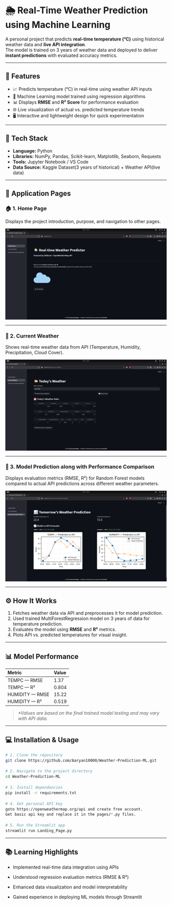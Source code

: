 # 🌦️ Real-Time Weather Prediction using Machine Learning

A personal project that predicts **real-time temperature (°C)** using historical weather data and **live API integration**.  
The model is trained on 3 years of weather data and deployed to deliver **instant predictions** with evaluated accuracy metrics.

---

## 🚀 Features

- 📈 Predicts temperature (°C) in real-time using weather API inputs
- 🧠 Machine Learning model trained using regression algorithms
- 📊 Displays **RMSE** and **R² Score** for performance evaluation
- 🌐 Live visualization of actual vs. predicted temperature trends
- 🖥️ Interactive and lightweight design for quick experimentation

---

## 🧰 Tech Stack

- **Language:** Python
- **Libraries:** NumPy, Pandas, Scikit-learn, Matplotlib, Seaborn, Requests
- **Tools:** Jupyter Notebook / VS Code
- **Data Source:** Kaggle Dataset(3 years of historical) + Weather API(live data)

---

## 🧩 Application Pages

### 🏠 1. Home Page

Displays the project introduction, purpose, and navigation to other pages.

![Landing Page](assets/landing_page.png)

---

### 📅 2. Current Weather

Shows real-time weather data from API (Temperature, Humidity, Precipitation, Cloud Cover).

![Current Weather Page](assets/current_weather.png)

---

### 🤖 3. Model Prediction along with Performance Comparison

Displays evaluation metrics (RMSE, R²) for Random Forest models compared to actual API predictions across different weather parameters.

![Model Prediction Page](assets/model_prediction.png)

---

## ⚙️ How It Works

1. Fetches weather data via API and preprocesses it for model prediction.
2. Used trained MultiForestRegression model on 3 years of data for temperature prediction.
3. Evaluates the model using **RMSE** and **R²** metrics.
4. Plots API vs. predicted temperatures for visual insight.

---

## 📊 Model Performance

| Metric          | Value |
| :-------------- | :---- |
| TEMPC — RMSE    | 1.37  |
| TEMPC — R²      | 0.804 |
| HUMIDITY — RMSE | 15.22 |
| HUMIDITY — R²   | 0.519 |

> _\*Values are based on the final trained model testing and may vary with API data._

---

## 💻 Installation & Usage

```bash
# 1. Clone the repository
git clone https://github.com/Aaryan10000/Weather-Prediction-ML.git

# 2. Navigate to the project directory
cd Weather-Prediction-ML

# 3. Install dependencies
pip install -r requirements.txt

# 4. Get personal API key
goto https://openweathermap.org/api and create free account.
Get basic api key and replace it in the pages/*.py files.

# 5. Run the Streamlit app
streamlit run Landing_Page.py
```

---

## 📚 Learning Highlights

- Implemented real-time data integration using APIs

- Understood regression evaluation metrics (RMSE & R²)

- Enhanced data visualization and model interpretability

- Gained experience in deploying ML models through Streamlit
